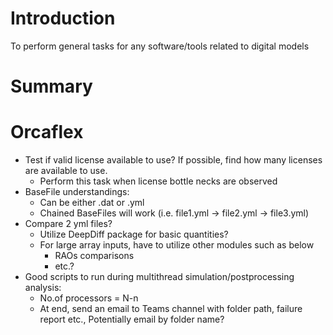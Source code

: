# Introduction

To perform general tasks for any software/tools related to digital models

# Summary


# Orcaflex

- Test if valid license available to use? If possible, find how many licenses are available to use. 
    - Perform this task when license bottle necks are observed
- BaseFile understandings: 
    - Can be either .dat or .yml
    - Chained BaseFiles will work (i.e. file1.yml -> file2.yml -> file3.yml)
- Compare 2 yml files?
    - Utilize DeepDiff package for basic quantities?
    - For large array inputs, have to utilize other modules such as below
        - RAOs comparisons
        - etc.?
- Good scripts to run during multithread simulation/postprocessing analysis:
    - No.of processors = N-n 
    - At end, send an email to Teams channel with folder path, failure report etc., Potentially email by folder name?

